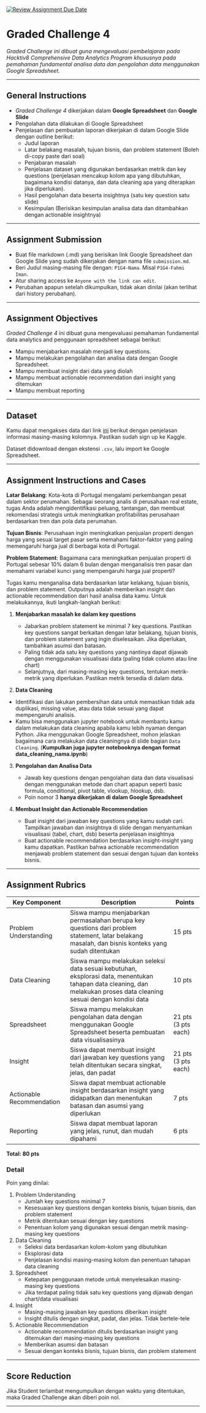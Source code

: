 [![Review Assignment Due Date](https://classroom.github.com/assets/deadline-readme-button-22041afd0340ce965d47ae6ef1cefeee28c7c493a6346c4f15d667ab976d596c.svg)](https://classroom.github.com/a/jrrNqco3)
# Graded Challenge 4

_Graded Challenge ini dibuat guna mengevaluasi pembelajaran pada Hacktiv8 Comprehensive Data Analytics Program khususnya pada pemahaman fundamental analisa data dan pengolahan data menggunakan Google Spreadsheet._

---

## General Instructions

- *Graded Challenge 4* dikerjakan dalam **Google Spreadsheet** dan **Google Slide**
- Pengolahan data dilakukan di Google Spreadsheet
- Penjelasan dan pembuatan laporan dikerjakan di dalam Google Slide dengan outline berikut:
  - Judul laporan
  - Latar belakang masalah, tujuan bisnis, dan problem statement (Boleh di-copy paste dari soal)
  - Penjabaran masalah
  - Penjelasan dataset yang digunakan berdasarkan metrik dan key questions (penjelasan mencakup kolom apa yang dibutuhkan, bagaimana kondisi datanya, dan data cleaning apa yang diterapkan jika diperlukan).
  - Hasil pengolahan data beserta insightnya (satu key question satu slide)
  - Kesimpulan (Berisikan kesimpulan analisa data dan ditambahkan dengan actionable insightnya)
---

## Assignment Submission
- Buat file markdown (.md) yang berisikan link Google Spreadsheet dan Google Slide yang sudah dikerjakan dengan nama file `submission.md`.
- Beri Judul masing-masing file dengan: `P1G4-Nama`. Misal `P1G4-Fahmi Iman`.
- Atur sharing access ke `Anyone with the link can edit`.
- Perubahan apapun setelah dikumpulkan, tidak akan dinilai (akan terlihat dari history perubahan).
---

## Assignment Objectives
*Graded Challenge 4* ini dibuat guna mengevaluasi pemahaman fundamental data analytics and penggunaan spreadsheet sebagai berikut:

- Mampu menjabarkan masalah menjadi key questions.
- Mampu melakukan pengolahan dan analisa data dengan Google Spreadsheet.
- Mampu membuat insight dari data yang diolah
- Mampu membuat actionable recommendation dari insight yang ditemukan
- Mampu membuat reporting
---

## Dataset
Kamu dapat mengakses data dari link [ini](https://www.kaggle.com/datasets/luvathoms/portugal-real-estate-2024) berikut dengan penjelasan informasi masing-masing kolomnya. Pastikan sudah sign up ke Kaggle.

Dataset didownload dengan ekstensi `.csv`, lalu import ke Google Spreadsheet.

---

## Assignment Instructions and Cases

**Latar Belakang**: Kota-kota di Portugal mengalami perkembangan pesat dalam sektor perumahan. Sebagai seorang analis di perusahaan real estate, tugas Anda adalah mengidentifikasi peluang, tantangan, dan membuat rekomendasi strategis untuk meningkatkan profitabilitas perusahaan berdasarkan tren dan pola data perumahan.

**Tujuan Bisnis**: Perusahaan ingin meningkatkan penjualan properti dengan harga yang sesuai target pasar serta memahami faktor-faktor yang paling memengaruhi harga jual di berbagai kota di Portugal.

**Problem Statement**: Bagaimana cara meningkatkan penjualan properti di Portugal sebesar 10% dalam 6 bulan dengan menganalisis tren pasar dan memahami variabel kunci yang mempengaruhi harga jual properti?

Tugas kamu menganalisa data berdasarkan latar kelakang, tujuan bisnis, dan problem statement. Outputnya adalah memberikan insight dan actionable recommendation dari hasil analisa data kamu. Untuk melakukannya, ikuti langkah-langkah berikut:

1. **Menjabarkan masalah ke dalam key questions**
   - Jabarkan problem statement ke minimal 7 key questions. Pastikan key questions sangat berkaitan dengan latar belakang, tujuan bisnis, dan problem statement yang ingin diselesaikan. Jika diperlukan, tambahkan asumsi dan batasan.
   - Paling tidak ada satu key questions yang nantinya dapat dijawab dengan menggunakan visualisasi data (paling tidak column atau line chart)
   - Selanjutnya, dari masing-masing key questions, tentukan metrik-metrik yang diperlukan. Pastikan metrik tersedia di dalam data.

2. **Data Cleaning**
  - Identifikasi dan lakukan pembersihan data untuk memastikan tidak ada duplikasi, missing value, atau data tidak sesuai yang dapat mempengaruhi analisis.
  - Kamu bisa menggunakan jupyter notebook untuk membantu kamu dalam melakukan data cleaning apabila kamu lebih nyaman dengan Python. Jika menggunakan Google Spreadsheet, mohon jelaskan bagaimana cara melakukan data cleaningnya di slide bagian `Data Cleaning`. (**Kumpulkan juga jupyter notebooknya dengan format data_cleaning_nama.ipynb**)

3. **Pengolahan dan Analisa Data**
   - Jawab key questions dengan pengolahan data dan data visualisasi dengan menggunakan metode dan chart apapun seperti basic formula, conditional, pivot table, vlookup, hlookup, dsb.
   - Poin nomor 3 **hanya dikerjakan di dalam Google Spreadsheet**
  
4. **Membuat Insight dan Actionable Recommendation**
   - Buat insight dari jawaban key questions yang kamu sudah cari. Tampilkan jawaban dan insightnya di slide dengan menyantumkan visualisasi (tabel, chart, dsb) beserta penjelasan insightnya
   - Buat actionable recommendation berdasarkan insight-insight yang kamu dapatkan. Pastikan bahwa actionable recommendation menjawab problem statement dan sesuai dengan tujuan dan konteks bisnis.
---

## Assignment Rubrics

|**Key Component**|**Description**|**Points**|
|---|---|---|
|Problem Understanding|Siswa mampu menjabarkan permasalahan berupa key questions dari problem statement, latar belakang masalah, dan bisnis konteks yang sudah ditentukan |15 pts|
|Data Cleaning|Siswa mampu melakukan seleksi data sesuai kebutuhan, eksplorasi data, menentukan tahapan data cleaning, dan melakukan proses data cleaning sesuai dengan kondisi data |10 pts|
|Spreadsheet|Siswa mampu melakukan pengolahan data dengan menggunakan Google Spreadsheet beserta pembuatan data visualisasinya |21 pts (3 pts each)|
|Insight|Siswa dapat membuat insight dari jawaban key questions yang telah ditentukan secara singkat, jelas, dan padat |21 pts (3 pts each)|
|Actionable Recommendation|Siswa dapat membuat actionable insight berdasarkan insight yang didapatkan dan menentukan batasan dan asumsi yang diperlukan|7 pts|
|Reporting|Siswa dapat membuat laporan yang jelas, runut, dan mudah dipahami|6 pts|

**Total: 80 pts**

### Detail
Poin yang dinilai:
1. Problem Understanding
   - Jumlah key questions minimal 7
   - Kesesuaian key questions dengan konteks bisnis, tujuan bisnis, dan problem statement
   - Metrik ditentukan sesuai dengan key questions
   - Penentuan kolom yang digunakan sesuai dengan metrik masing-masing key questions
2. Data Cleaning
   - Seleksi data berdasarkan kolom-kolom yang dibutuhkan
   - Eksplorasi data
   - Penjelasan kondisi masing-masing kolom dan penentuan tahapan data cleaning
3. Spreadsheet
   - Ketepatan penggunaan metode untuk menyelesaikan masing-masing key questions
   - Jika terdapat paling tidak satu key questions yang dijawab dengan chart/data visualisasi
5. Insight
   - Masing-masing jawaban key questions diberikan insight
   - Insight ditulis dengan singkat, padat, dan jelas. Tidak bertele-tele
7. Actionable Recommendation
   - Actionable recommendation ditulis berdasarkan insight yang ditemukan dari masing-masing key questions
   - Memberikan asumsi dan batasan
   - Sesuai dengan konteks bisnis, tujuan bisnis, dan problem statement
---

## Score Reduction

Jika Student terlambat mengumpulkan dengan waktu yang ditentukan, maka Graded Challenge akan diberi poin nol.

---
